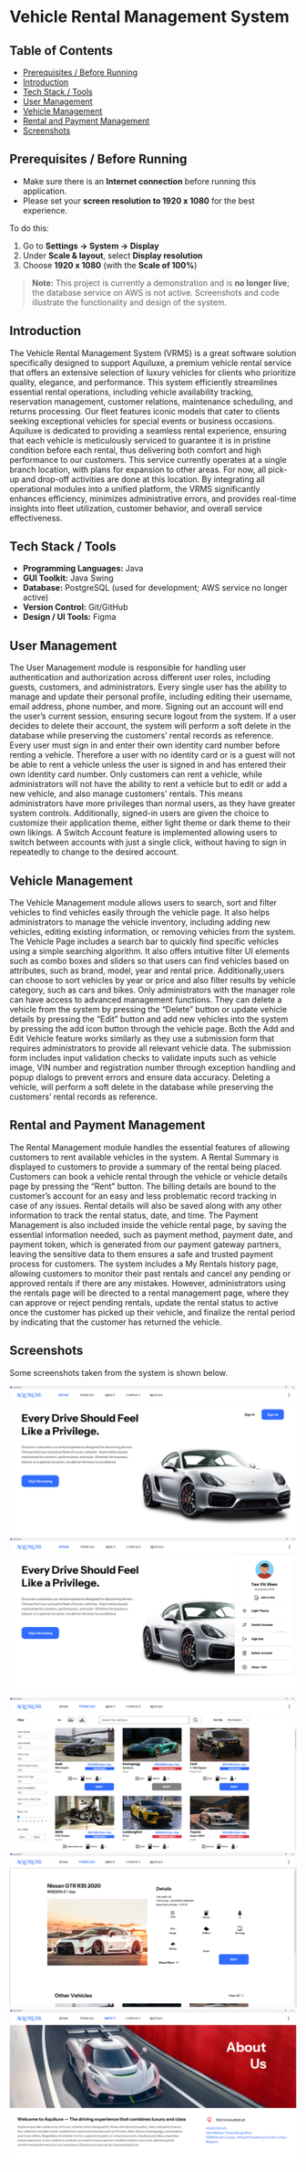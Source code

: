 # Vehicle Rental Management System

## Table of Contents
- [Prerequisites / Before Running](#prerequisites--before-running)
- [Introduction](#introduction)
- [Tech Stack / Tools](#tech-stack--tools)
- [User Management](#user-management)
- [Vehicle Management](#vehicle-management)
- [Rental and Payment Management](#rental-and-payment-management)
- [Screenshots](#screenshots)

## Prerequisites / Before Running
- Make sure there is an **Internet connection** before running this application.
- Please set your **screen resolution to 1920 x 1080** for the best experience.  

To do this:
1. Go to **Settings → System → Display**  
2. Under **Scale & layout**, select **Display resolution**  
3. Choose **1920 x 1080** (with the **Scale of 100%**)

> **Note:** This project is currently a demonstration and is **no longer live**; the database service on AWS is not active. Screenshots and code illustrate the functionality and design of the system.

## Introduction
The Vehicle Rental Management System (VRMS) is a great software solution specifically designed to support Aquiluxe, a premium vehicle rental service that offers an extensive selection of luxury vehicles for clients who prioritize quality, elegance, and performance. 
This system efficiently streamlines essential rental operations, including vehicle availability tracking, reservation management, customer relations, maintenance scheduling, and returns processing. Our fleet features iconic models that cater to clients seeking exceptional vehicles for special events or business occasions. 
Aquiluxe is dedicated to providing a seamless rental experience, ensuring that each vehicle is meticulously serviced to guarantee it is in pristine condition before each rental, thus delivering both comfort and high performance to our customers. This service currently operates at a single branch location, with plans for expansion to other areas. For now, all pick-up and drop-off activities are done at this location.
By integrating all operational modules into a unified platform, the VRMS significantly enhances efficiency, minimizes administrative errors, and provides real-time insights into fleet utilization, customer behavior, and overall service effectiveness.

## Tech Stack / Tools
- **Programming Languages:** Java
- **GUI Toolkit:** Java Swing
- **Database:** PostgreSQL (used for development; AWS service no longer active)
- **Version Control:** Git/GitHub
- **Design / UI Tools:** Figma

## User Management
The User Management module is responsible for handling user authentication and authorization across different user roles, including guests, customers, and administrators.
Every single user has the ability to manage and update their personal profile, including editing their username, email address, phone number, and more. Signing out an account will end the user’s current session, ensuring secure logout from the system. If a user decides to delete their account, the system will perform a soft delete in the database while preserving the customers’ rental records as reference.
Every user must sign in and enter their own identity card number before renting a vehicle. Therefore a user with no identity card or is a guest will not be able to rent a vehicle unless the user is signed in and has entered their own identity card number.
Only customers can rent a vehicle, while administrators will not have the ability to rent a vehicle but to edit or add a new vehicle, and also manage customers' rentals. This means administrators have more privileges than normal users, as they have greater system controls.
Additionally, signed-in users are given the choice to customize their application theme, either light theme or dark theme to their own likings. A Switch Account feature is implemented allowing users to switch between accounts with just a single click, without having to sign in repeatedly to change to the desired account.

## Vehicle Management
The Vehicle Management module allows users to search, sort and filter vehicles to find vehicles easily through the vehicle page. It also helps administrators to manage the vehicle inventory, including adding new vehicles, editing existing information, or removing vehicles from the system.
The Vehicle Page includes a search bar to quickly find specific vehicles using a simple searching algorithm. It also offers intuitive filter UI elements such as combo boxes and sliders so that users can find vehicles based on attributes, such as brand, model, year and rental price. Additionally,users can choose to sort vehicles by year or price and also filter results by vehicle category, such as cars and bikes.
Only administrators with the manager role can have access to advanced management functions. They can delete a vehicle from the system by pressing the “Delete” button or update vehicle details by pressing the “Edit” button and add new vehicles into the system by pressing the add icon button through the vehicle page.
Both the Add and Edit Vehicle feature works similarly as they use a submission form that requires administrators to provide all relevant vehicle data. The submission form includes input validation checks to validate inputs such as vehicle image, VIN number and registration number through exception handling and popup dialogs to prevent errors and ensure data accuracy. Deleting a vehicle, will perform a soft delete in the database while preserving the customers’ rental records as reference.

## Rental and Payment Management
The Rental Management module handles the essential features of allowing customers to rent available vehicles in the system. A Rental Summary is displayed to customers to provide a summary of the rental being placed. Customers can book a vehicle rental through the vehicle or vehicle details page by pressing the “Rent” button. The billing details are bound to the customer’s account for an easy and less problematic record tracking in case of any issues. Rental details will also be saved along with any other information to track the rental status, date, and time. 
The Payment Management is also included inside the vehicle rental page, by saving the essential information needed, such as payment method, payment date, and payment token, which is generated from our payment gateway partners, leaving the sensitive data to them ensures a safe and trusted payment process for customers.
The system includes a My Rentals history page, allowing customers to monitor their past rentals and cancel any pending or approved rentals if there are any mistakes. However, administrators using the rentals page will be directed to a rental management page, where they can approve or reject pending rentals, update the rental status to active once the customer has picked up their vehicle, and finalize the rental period by indicating that the customer has returned the vehicle. 

## Screenshots
Some screenshots taken from the system is shown below.

![Home Page](screenshots/home-page.png)
![Overflow Menu](screenshots/overflow-menu.png)
![Vehicle Page](screenshots/vehicle-page.png)
![Vehicle Details Page](screenshots/vehicle-details.png)
![About Us Page](screenshots/about-us.png)

